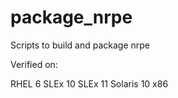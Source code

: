 package_nrpe
============

Scripts to build and package nrpe

Verified on:

RHEL 6
SLEx 10
SLEx 11
Solaris 10 x86
